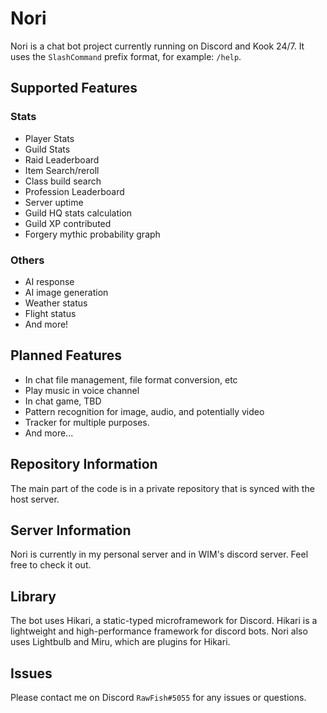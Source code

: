 # Nori

Nori is a chat bot project currently running on Discord and Kook 24/7. It uses the `SlashCommand` prefix format, for example: `/help`.

## Supported Features

### Stats
- Player Stats
- Guild Stats 
- Raid Leaderboard 
- Item Search/reroll
- Class build search 
- Profession Leaderboard
- Server uptime
- Guild HQ stats calculation
- Guild XP contributed
- Forgery mythic probability graph

### Others
- AI response
- AI image generation
- Weather status
- Flight status
- And more!

## Planned Features

- In chat file management, file format conversion, etc
- Play music in voice channel
- In chat game, TBD
- Pattern recognition for image, audio, and potentially video
- Tracker for multiple purposes.
- And more...

## Repository Information

The main part of the code is in a private repository that is synced with the host server. 

## Server Information

Nori is currently in my personal server and in WIM's discord server. Feel free to check it out.

## Library

The bot uses Hikari, a static-typed microframework for Discord. Hikari is a lightweight and high-performance framework for discord bots. Nori also uses Lightbulb and Miru, which are plugins for Hikari.

## Issues

Please contact me on Discord `RawFish#5055` for any issues or questions.
